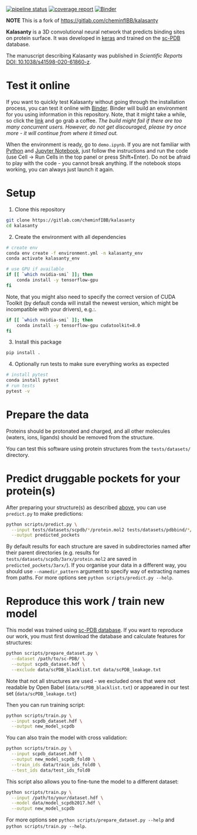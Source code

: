[![pipeline status](https://gitlab.com/cheminfIBB/kalasanty/badges/master/pipeline.svg)](https://gitlab.com/cheminfIBB/kalasanty/commits/master)
[![coverage report](https://gitlab.com/cheminfIBB/kalasanty/badges/master/coverage.svg)](https://gitlab.com/cheminfIBB/kalasanty/commits/master)
[![Binder](https://mybinder.org/badge_logo.svg)](https://mybinder.org/v2/gl/cheminfIBB%2Fkalasanty/master)


**NOTE** This is a fork of  https://gitlab.com/cheminfIBB/kalasanty

**Kalasanty** is a 3D convolutional neural network that predicts binding sites on protein surface.
It was developed in [keras](https://keras.io/) and trained on the [sc-PDB](https://academic.oup.com/nar/article/43/D1/D399/2439494) database.

The manuscript describing Kalasanty was published in *Scientific Reports* [DOI: 10.1038/s41598-020-61860-z](https://doi.org/10.1038/s41598-020-61860-z).


# Test it online
If you want to quickly test Kalasanty without going through the installation process, you can test it online with [Binder](https://mybinder.org).
Binder will build an environment for you using information in this repository.
Note, that it might take a while, so click the [link](https://mybinder.org/v2/gl/cheminfIBB%2Fkalasanty/master) and go grab a coffee.
*The build might fail if there are too many concurrent users. However, do not get discouraged, please try once more - it will continue from where it timed out.*

When the environment is ready, go to `demo.ipynb`.
If you are not familiar with [Python](https://www.python.org/) and [Jupyter Notebook](https://jupyter.org/), just follow the instructions and run the code (use Cell -> Run Cells in the top panel or press Shift+Enter).
Do not be afraid to play with the code - you cannot break anything.
If the notebook stops working, you can always just launch it again.


# Setup

1) Clone this repository

```bash
git clone https://gitlab.com/cheminfIBB/kalasanty
cd kalasanty
```

2) Create the environment with all dependencies

```bash
# create env
conda env create -f environment.yml -n kalasanty_env
conda activate kalasanty_env

# use GPU if available
if [[ `which nvidia-smi` ]]; then
    conda install -y tensorflow-gpu
fi
```

Note, that you might also need to specify the correct version of CUDA Toolkit (by default conda will install the newest version, which might be incompatible with your drivers), e.g.:.

```bash
if [[ `which nvidia-smi` ]]; then
    conda install -y tensorflow-gpu cudatoolkit=8.0
fi
```

3) Install this package

```bash
pip install .
```

4) Optionally run tests to make sure everything works as expected
```bash
# install pytest
conda install pytest
# run tests
pytest -v
```

# Prepare the data

Proteins should be protonated and charged, and all other molecules (waters,
ions, ligands) should be removed from the structure.

You can test this software using protein structures from the `tests/datasets/` directory.

# Predict druggable pockets for your protein(s)

After preparing your structure(s) as described [above](#prepare-the-data), you can use `predict.py` to make predictions:

```bash
python scripts/predict.py \
  --input tests/datasets/scpdb/*/protein.mol2 tests/datasets/pdbbind/*/*protein.mol2 \
  --output predicted_pockets
```
By default results for each structure are saved in subdirectories named after their parent directories (e.g. results for `tests/datasets/scpdb/3arx/protein.mol2` are saved in `predicted_pockets/3arx/`).
If you organise your data in a different way, you should use `--namedir_pattern` argument to specify way of extracting names from paths.
For more options see `python scripts/predict.py --help`.


# Reproduce this work / train new model

This model was trained using [sc-PDB database](http://bioinfo-pharma.u-strasbg.fr/scPDB/).
If you want to reproduce our work, you must first download the database and calculate features for structures:

```bash
python scripts/prepare_dataset.py \
  --dataset /path/to/sc-PDB/ \
  --output scpdb_dataset.hdf \
  --exclude data/scPDB_blacklist.txt data/scPDB_leakage.txt
```

Note that not all structures are used - we excluded ones that were not readable by Open Babel (`data/scPDB_blacklist.txt`) or appeared in our test set (`data/scPDB_leakage.txt`)

Then you can run training script:

```bash
python scripts/train.py \
  --input scpdb_dataset.hdf \
  --output new_model_scpdb
```

You can also train the model with cross validation:
```bash
python scripts/train.py \
  --input scpdb_dataset.hdf \
  --output new_model_scpdb_fold0 \
  --train_ids data/train_ids_fold0 \
  --test_ids data/test_ids_fold0
```

This script also allows you to fine-tune the model to a different dataset:
```bash
python scripts/train.py \
  --input /path/to/your/dataset.hdf \
  --model data/model_scpdb2017.hdf \
  --output new_model_scpdb
```

For more options see `python scripts/prepare_dataset.py --help` and `python scripts/train.py --help`.
